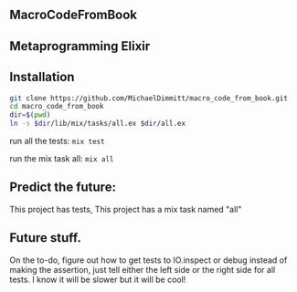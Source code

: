 ## MacroCodeFromBook

## Metaprogramming Elixir

## Installation
```bash
git clone https://github.com/MichaelDimmitt/macro_code_from_book.git
cd macro_code_from_book
dir=$(pwd)
ln -s $dir/lib/mix/tasks/all.ex $dir/all.ex
```

run all the tests:
`mix test`

run the mix task all:
`mix all`

## Predict the future:
This project has tests,
This project has a mix task named "all"

## Future stuff.
On the to-do, figure out how to get tests to IO.inspect or debug instead of making the assertion, just tell either the left side or the right side for all tests. I know it will be slower but it will be cool!
